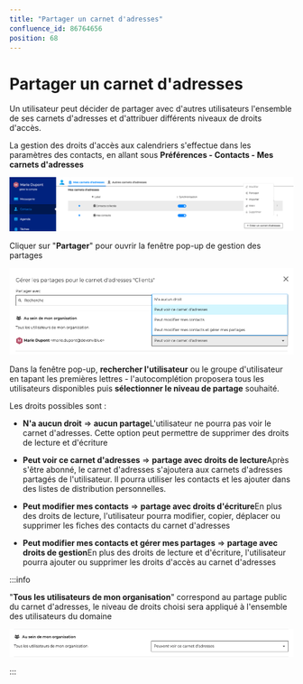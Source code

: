 ```yaml
---
title: "Partager un carnet d'adresses"
confluence_id: 86764656
position: 68
---
```

# Partager un carnet d'adresses


Un utilisateur peut décider de partager avec d'autres utilisateurs l'ensemble de ses carnets d'adresses et d'attribuer différents niveaux de droits d'accès.


La gestion des droits d'accès aux calendriers s'effectue dans les paramètres des contacts, en allant sous **Préférences - Contacts - Mes carnets d'adresses**

![](../../attachments/86764656/86764660.png)


Cliquer sur "**Partager**" pour ouvrir la fenêtre pop-up de gestion des partages

![](../../attachments/86764656/86764659.png)


Dans la fenêtre pop-up, **rechercher l'utilisateur** ou le groupe d'utilisateur en tapant les premières lettres - l'autocomplétion proposera tous les utilisateurs disponibles puis **sélectionner le niveau de partage** souhaité.

Les droits possibles sont : 

- **N'a aucun droit** => **aucun partage**L'utilisateur ne pourra pas voir le carnet d'adresses. Cette option peut permettre de supprimer des droits de lecture et d'écriture
- **Peut voir ce carnet d'adresses** => **partage avec droits de lecture**Après s'être abonné, le carnet d'adresses s'ajoutera aux carnets d'adresses partagés de l'utilisateur. Il pourra utiliser les contacts et les ajouter dans des listes de distribution personnelles.
- **Peut modifier mes contacts** => **partage avec droits d'écriture**En plus des droits de lecture, l'utilisateur pourra modifier, copier, déplacer ou supprimer les fiches des contacts du carnet d'adresses

- **Peut modifier mes contacts et gérer mes partages** => **partage avec droits de gestion**En plus des droits de lecture et d'écriture, l'utilisateur pourra ajouter ou supprimer les droits d'accès au carnet d'adresses


:::info

"**Tous les utilisateurs de mon organisation**" correspond au partage public du carnet d'adresses, le niveau de droits choisi sera appliqué à l'ensemble des utilisateurs du domaine

![](../../attachments/86764656/86764658.png)


:::

